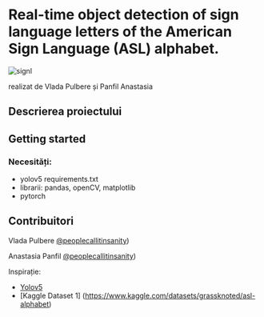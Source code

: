 # Real-time object detection of sign language letters of the American Sign Language (ASL) alphabet. 
![signl](https://user-images.githubusercontent.com/92129567/236470362-a0224f9d-ac85-4e47-b889-842cc99004f6.jpg)

realizat de Vlada Pulbere și Panfil Anastasia

## Descrierea proiectului



## Getting started

### Necesități:

* yolov5 requirements.txt
* librarii: pandas, openCV, matplotlib
* pytorch


## Contribuitori

 Vlada Pulbere    [@peoplecallitinsanity]([https://github.com/peoplecallitinsanity]))
 
 Anastasia Panfil    [@peoplecallitinsanity]([https://github.com/anastasiaapanfil]))


Inspirație: 
* [Yolov5](https://github.com/ultralytics/yolov5)
* [Kaggle Dataset 1] (https://www.kaggle.com/datasets/grassknoted/asl-alphabet)
